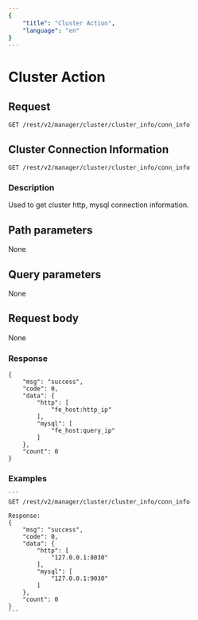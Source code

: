 ```yaml
---
{
    "title": "Cluster Action",
    "language": "en"
}
---
```


<!-- 
Licensed to the Apache Software Foundation (ASF) under one
or more contributor license agreements.  See the NOTICE file
distributed with this work for additional information
regarding copyright ownership.  The ASF licenses this file
to you under the Apache License, Version 2.0 (the
"License"); you may not use this file except in compliance
with the License.  You may obtain a copy of the License at

  http://www.apache.org/licenses/LICENSE-2.0

Unless required by applicable law or agreed to in writing,
software distributed under the License is distributed on an
"AS IS" BASIS, WITHOUT WARRANTIES OR CONDITIONS OF ANY
KIND, either express or implied.  See the License for the
specific language governing permissions and limitations
under the License.
-->

# Cluster Action

## Request

`GET /rest/v2/manager/cluster/cluster_info/conn_info`

## Cluster Connection Information

`GET /rest/v2/manager/cluster/cluster_info/conn_info`

### Description

Used to get cluster http, mysql connection information.

## Path parameters

None

## Query parameters

None

## Request body

None

### Response

```
{
    "msg": "success",
    "code": 0,
    "data": {
        "http": [
            "fe_host:http_ip"
        ],
        "mysql": [
            "fe_host:query_ip"
        ]
    },
    "count": 0
}
```
    
### Examples
    ```
    GET /rest/v2/manager/cluster/cluster_info/conn_info
    
    Response:
    {
        "msg": "success",
        "code": 0,
        "data": {
            "http": [
                "127.0.0.1:8030"
            ],
            "mysql": [
                "127.0.0.1:9030"
            ]
        },
        "count": 0
    }
    ```